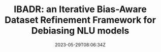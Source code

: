 ---
title: "IBADR: an Iterative Bias-Aware Dataset Refinement Framework for Debiasing NLU models"
authors:
- Xiaoyue Wang
- Xin Liu
- Wang Lijie
- Yaoxiang Wang
- Jinsong Su
- Hua Wu
author_notes:
- "共同一作"
- "共同一作"
- 
- 
- "通讯作者"
- 
date: "2023-05-29T08:06:34Z"
publishDate: "2025-05-29T08:06:34Z"
publication_types: [大模型训练]
publication: "**In Proc. of EMNLP 2023.** (CCF-B类)"
---